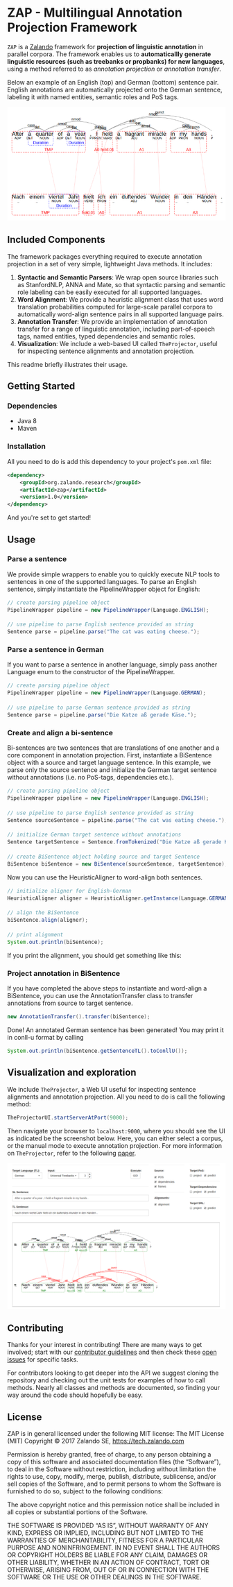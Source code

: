 # ZAP - Multilingual Annotation Projection Framework

`ZAP` is a [Zalando](https://jobs.zalando.com/tech/) framework for **projection of linguistic annotation** in parallel corpora. The framework 
 enables us to **automaticallly generate linguistic resources (such as treebanks 
or propbanks) for new languages**, using a method referred to as *annotation projection* or *annotation transfer*. 

Below an example of an English (top) and German (bottom) sentence pair. English annotations are automatically 
projected onto the German sentence, labeling it with named entities, semantic roles and PoS tags.

![](doc/img/projection-example.png)

## Included Components

The framework packages everything required to execute annotation projection in a set 
of very simple, lightweight Java methods. It includes: 

1. **Syntactic and Semantic Parsers**: We wrap open source libraries such as StanfordNLP, ANNA and Mate, so that syntactic parsing and
 semantic role labeling can be easily executed for all supported languages.
2. **Word Alignment**: We provide a heuristic alignment class that uses word translation probabilities computed for 
large-scale parallel corpora to automatically word-align sentence pairs in all supported language pairs.
3. **Annotation Transfer**: We provide an implementation of annotation transfer for a range of linguistic annotation,
 including part-of-speech tags, named entities, typed dependencies and semantic roles.
4. **Visualization**: We include a web-based UI called ``TheProjector``, 
useful for inspecting sentence alignments and annotation projection. 


This readme briefly illustrates their usage.

## Getting Started

### Dependencies

- Java 8
- Maven

### Installation

All you need to do is add this dependency to your project's `pom.xml` file:
```xml
<dependency>
    <groupId>org.zalando.research</groupId>
    <artifactId>zap</artifactId>
    <version>1.0</version>
</dependency>
```
And you're set to get started!

## Usage

### Parse a sentence
We provide simple wrappers to enable you to quickly execute NLP tools to sentences in one of the supported languages.
To parse an English sentence, simply instantiate the PipelineWrapper object for English:  
  
```java
// create parsing pipeline object
PipelineWrapper pipeline = new PipelineWrapper(Language.ENGLISH);

// use pipeline to parse English sentence provided as string
Sentence parse = pipeline.parse("The cat was eating cheese.");
```

### Parse a sentence in German
If you want to parse a sentence in another language, simply pass another Language enum to the constructor of the
 PipelineWrapper.
 
 ```java
// create parsing pipeline object
 PipelineWrapper pipeline = new PipelineWrapper(Language.GERMAN);
 
// use pipeline to parse German sentence provided as string
 Sentence parse = pipeline.parse("Die Katze aß gerade Käse.");
 ```

### Create and align a bi-sentence

Bi-sentences are two sentences that are translations of one another and a core component in annotation projection.
First, instantiate a BiSentence object with a source and target language sentence. In this example, we parse only the 
source sentence and initialize the German target sentence without annotations (i.e. no PoS-tags, dependencies etc.).

```java
// create parsing pipeline object
PipelineWrapper pipeline = new PipelineWrapper(Language.ENGLISH);

// use pipeline to parse English sentence provided as string
Sentence sourceSentence = pipeline.parse("The cat was eating cheese.");

// initialize German target sentence without annotations
Sentence targetSentence = Sentence.fromTokenized("Die Katze aß gerade Käse .");

// create BiSentence object holding source and target Sentence
BiSentence biSentence = new BiSentence(sourceSentence, targetSentence);

```

Now you can use the HeuristicAligner to word-align both sentences. 

```java
// initialize aligner for English-German
HeuristicAligner aligner = HeuristicAligner.getInstance(Language.GERMAN); 

// align the BiSentence
biSentence.align(aligner);

// print alignment
System.out.println(biSentence);
```

If you print the alignment, you should get something like this:



### Project annotation in BiSentence

If you have completed the above steps to instantiate and word-align a BiSentence, you can use the AnnotationTransfer
class to transfer annotations from source to target sentence. 

```java
new AnnotationTransfer().transfer(biSentence);
```

Done! An annotated German sentence has been generated! You may print it in conll-u format by calling 

```java
System.out.println(biSentence.getSentenceTL().toConllU());
```


## Visualization and exploration

We include ``TheProjector``, a Web UI useful for inspecting sentence alignments and annotation projection. 
All you need to do is call the following method:

```java
TheProjectorUI.startServerAtPort(9000);
```

Then navigate your browser to ``localhost:9000``, where you should see the UI as indicated be the screenshot below.
Here, you can either select a corpus, or the manual mode to execute annotation projection. For more information on
``TheProjector``, refer to the following [paper](http://alanakbik.github.io/papers/EMNLP2017_demo_final.pdf).

![](doc/img/ui-example.png)

## Contributing

Thanks for your interest in contributing! There are many ways to get involved; 
start with our [contributor guidelines](/CONTRIBUTING.md) and then 
check these [open issues](https://github.com/zalandoresearch/zap/issues) for specific tasks.

For contributors looking to get deeper into the API we suggest cloning the repository and checking out the unit 
tests for examples of how to call methods. Nearly all classes and methods are documented, so finding your way around 
the code should hopefully be easy.


## License

ZAP is in general licensed under the following MIT license: The MIT License (MIT) Copyright © 2017 Zalando SE, https://tech.zalando.com

Permission is hereby granted, free of charge, to any person obtaining a copy of this software and associated documentation files (the “Software”), to deal in the Software without restriction, including without limitation the rights to use, copy, modify, merge, publish, distribute, sublicense, and/or sell copies of the Software, and to permit persons to whom the Software is furnished to do so, subject to the following conditions:

The above copyright notice and this permission notice shall be included in all copies or substantial portions of the Software.

THE SOFTWARE IS PROVIDED “AS IS”, WITHOUT WARRANTY OF ANY KIND, EXPRESS OR IMPLIED, INCLUDING BUT NOT LIMITED TO THE WARRANTIES OF MERCHANTABILITY, FITNESS FOR A PARTICULAR PURPOSE AND NONINFRINGEMENT. IN NO EVENT SHALL THE AUTHORS OR COPYRIGHT HOLDERS BE LIABLE FOR ANY CLAIM, DAMAGES OR OTHER LIABILITY, WHETHER IN AN ACTION OF CONTRACT, TORT OR OTHERWISE, ARISING FROM, OUT OF OR IN CONNECTION WITH THE SOFTWARE OR THE USE OR OTHER DEALINGS IN THE SOFTWARE.

